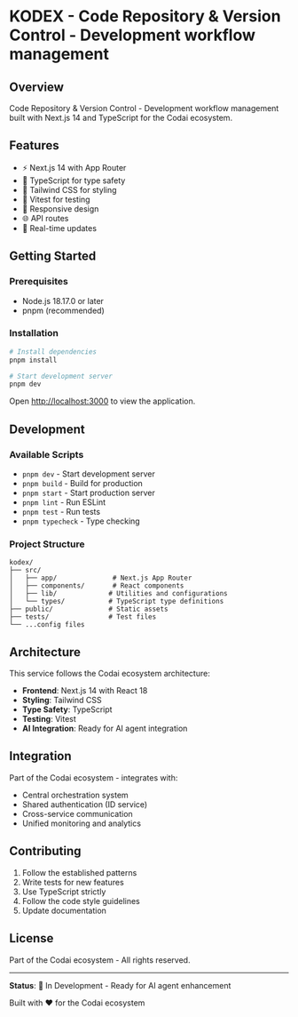 # KODEX - Code Repository & Version Control - Development workflow management

## Overview

Code Repository & Version Control - Development workflow management built with Next.js 14 and TypeScript for the Codai ecosystem.

## Features

- ⚡ Next.js 14 with App Router
- 🔷 TypeScript for type safety
- 🎨 Tailwind CSS for styling
- 🧪 Vitest for testing
- 📱 Responsive design
- 🌐 API routes
- 🔄 Real-time updates

## Getting Started

### Prerequisites

- Node.js 18.17.0 or later
- pnpm (recommended)

### Installation

```bash
# Install dependencies
pnpm install

# Start development server
pnpm dev
```

Open [http://localhost:3000](http://localhost:3000) to view the application.

## Development

### Available Scripts

- `pnpm dev` - Start development server
- `pnpm build` - Build for production
- `pnpm start` - Start production server
- `pnpm lint` - Run ESLint
- `pnpm test` - Run tests
- `pnpm typecheck` - Type checking

### Project Structure

```
kodex/
├── src/
│   ├── app/              # Next.js App Router
│   ├── components/       # React components
│   ├── lib/             # Utilities and configurations
│   └── types/           # TypeScript type definitions
├── public/              # Static assets
├── tests/               # Test files
└── ...config files
```

## Architecture

This service follows the Codai ecosystem architecture:

- **Frontend**: Next.js 14 with React 18
- **Styling**: Tailwind CSS
- **Type Safety**: TypeScript
- **Testing**: Vitest
- **AI Integration**: Ready for AI agent integration

## Integration

Part of the Codai ecosystem - integrates with:

- Central orchestration system
- Shared authentication (ID service)
- Cross-service communication
- Unified monitoring and analytics

## Contributing

1. Follow the established patterns
2. Write tests for new features
3. Use TypeScript strictly
4. Follow the code style guidelines
5. Update documentation

## License

Part of the Codai ecosystem - All rights reserved.

---

**Status**: 🚧 In Development - Ready for AI agent enhancement

Built with ❤️ for the Codai ecosystem
